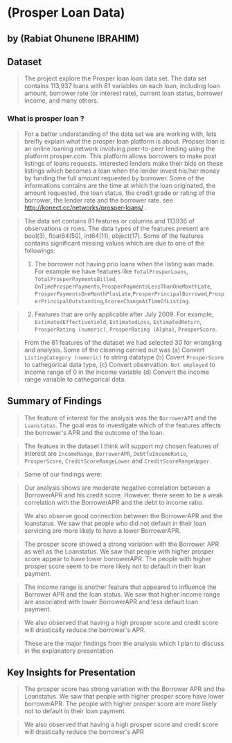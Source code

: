 # (Prosper Loan Data)
## by (Rabiat Ohunene IBRAHIM)


## Dataset

> The project explore the Prosper loan loan data set. The data set contains 113,937 loans with 81 variables on each loan, including loan amount, borrower rate (or interest rate), current loan status, borrower income, and many others.

### What is prosper loan ?
>For a better understanding of the data set we are working with, lets breifly explain what the prosper loan platform is about.
> Propser loan is an online loaning network involving peer-to-peer lending using the platform prosper.com. This platform allows borrowers to make post listings of loans requests. Interested lenders make their bids on these listings which becomes a loan when the lender invest his/her money by funding the full amount requested by borrower. Some of the informations contains are the time at which the loan originated, the amount requested, the loan status, the credit grade or rating of the borrower, the lender rate and the borrower rate. see http://konect.cc/networks/prosper-loans/ .

> The data set contains 81 features or columns and 113936 of observations or rows. The data types of the features present are bool(3), float64(50), int64(11), object(17). Some of the features contains significant missing values which are due to one of the followings:
>1. The borrower not having prio loans when the listing was made. For example we have features like `TotalProsperLoans`, `TotalProsperPaymentsBilled`, `OnTimeProsperPayments`,`ProsperPaymentsLessThanOneMonthLate`, `ProsperPaymentsOneMonthPlusLate`,`ProsperPrincipalBorrowed`,`ProsperPrincipalOutstanding`,`ScorexChangeAtTimeOfListing`. 

>2. Features that are only applicable after July 2009. For example, `EstimatedEffectiveYield`, `EstimatedLoss`, `EstimatedReturn`, `ProsperRating (numeric)`, `ProsperRating (Alpha)`, `ProsperScore`.

> From the 81 features of the dataset we had selected 30 for wrangling and analysis. Some of the cleaning carried out was
(a) Convert `ListingCategory (numeric)` to string datatype (b) Covert `ProsperScore` to cathegorical data type, (c) Convert observation: `Not employed` to income range of 0 in the income variable (d) Convert the income range variable to cathegorical data.


## Summary of Findings

> The feature of interest for the analysis was the `BorrowerAPI` and the `Loanstatus`. The goal was to investigate which of the features affects the borrower's APR and the outcome of the loan. 

> The featues in the dataset I think will support my chosen features of interest are `IncomeRange`, `BorrowerAPR`, `DebtToIncomeRatio`, `ProsperScore`, `CreditScoreRangeLower` and `CreditScoreRangeUpper`. 

>Some of our findings were:

> Our analysis shows are moderate negative correlation between a BorrowerAPR and his credit score. However, there seem to be a weak correlation with the BorrowerAPR and the debt to income ratio. 

> We also observe good connection between the BorrowerAPR and the loanstatus. We saw that people who did not default in their loan servicing are more likely to have a lower BorrowerAPR.

> The prosper score showed a strong variation with the Borrower APR as well as the Loanstatus. We saw that people with higher prosper score appear to have lower borrowerAPR. The people with higher prosper score seem to be more likely not to default in their loan payment.

>The income range is another feature that appeared to influence the Borrower APR and the loan status. We saw that higher income range are associated with lower BorrowerAPR and less default loan payment.

>We also observed that having a high prosper score and credit score will drastically reduce the borrower's APR.

> These are the major findings from the analysis which I plan to discuss in the explanatory presentation


## Key Insights for Presentation

>  The prosper score has strong variation with the Borrower APR and the Loanstatus. We saw that people with higher prosper score have lower borrowerAPR. The people with higher prosper score are more likely not to default in their loan payment.

>We also observed that having a high prosper score and credit score will drastically reduce the borrower's APR
